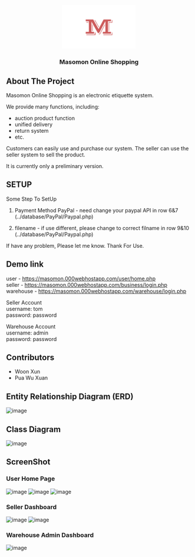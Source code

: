 <!-- PROJECT LOGO -->
<br />
<p align="center">
  <a href="https://github.com/fireun/Masomon-Online-Shopping">
    <img src="images/seller.png" alt="Logo" width="200" >
  </a>

  <h3 align="center">Masomon Online Shopping</h3>
</p>


  
<!-- ABOUT THE PROJECT -->
## About The Project

Masomon Online Shopping is an electronic etiquette system. 

We provide many functions, including:
- auction product function
- unified delivery
- return system
- etc.

Customers can easily use and purchase our system. The seller can use the seller system to sell the product.

It is currently only a preliminary version.


## SETUP
Some Step To SetUp 

1) Payment Method PayPal - need change your paypal API in row 6&7 (../database/PayPal/Paypal.php) 

2) filename - if use different, please change to correct filname in row 9&10 (../database/PayPal/Paypal.php)

If have any problem, Please let me know. Thank For Use.


## Demo link

user -  https://masomon.000webhostapp.com/user/home.php </br>
seller - https://masomon.000webhostapp.com/business/login.php </br>
warehouse - https://masomon.000webhostapp.com/warehouse/login.php </br>

Seller Account </br>
username: tom </br>
password: password </br>

Warehouse Account </br>
username: admin </br>
password: password </br>


## Contributors
  - Woon Xun
  - Pua Wu Xuan

## Entity Relationship Diagram (ERD)
![image](https://user-images.githubusercontent.com/53051768/125745369-492c475d-f493-4176-9be1-9d6dfb42a81e.png)

## Class Diagram
![image](https://user-images.githubusercontent.com/53051768/125745453-5227c309-6805-45e1-aebc-b4b5a11f6739.png)


## ScreenShot 

### User Home Page
![image](https://user-images.githubusercontent.com/53051768/125745651-e15cd832-0346-4c7a-8690-5402a7e1873f.png)
![image](https://user-images.githubusercontent.com/53051768/125745790-23e756e0-fdbd-4008-9f72-8bf22a87ccdb.png)
![image](https://user-images.githubusercontent.com/53051768/125745815-ed063abd-688b-47c8-8c2c-f433dedbd0a6.png)


### Seller Dashboard
![image](https://user-images.githubusercontent.com/53051768/125745733-8512c04d-98ca-48e3-aa33-1af9b0a85890.png)
![image](https://user-images.githubusercontent.com/53051768/125745743-f4b23af6-ad76-4da4-a353-7ebe23ac699f.png)


### Warehouse Admin Dashboard
![image](https://user-images.githubusercontent.com/53051768/125745902-8044be5b-c15e-4bb6-a276-86ae7d592cdf.png)

